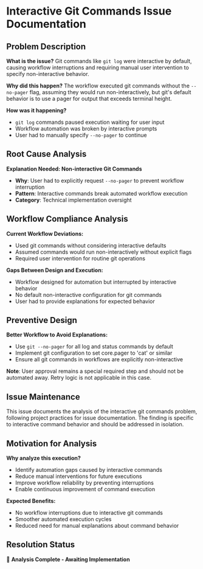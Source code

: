 # Interactive Git Commands Issue Documentation

## Problem Description

**What is the issue?**
Git commands like `git log` were interactive by default, causing workflow interruptions and requiring manual user intervention to specify non-interactive behavior.

**Why did this happen?**
The workflow executed git commands without the `--no-pager` flag, assuming they would run non-interactively, but git's default behavior is to use a pager for output that exceeds terminal height.

**How was it happening?**
- `git log` commands paused execution waiting for user input
- Workflow automation was broken by interactive prompts
- User had to manually specify `--no-pager` to continue

## Root Cause Analysis

**Explanation Needed: Non-interactive Git Commands**
- **Why**: User had to explicitly request `--no-pager` to prevent workflow interruption
- **Pattern**: Interactive commands break automated workflow execution
- **Category**: Technical implementation oversight

## Workflow Compliance Analysis

**Current Workflow Deviations:**
- Used git commands without considering interactive defaults
- Assumed commands would run non-interactively without explicit flags
- Required user intervention for routine git operations

**Gaps Between Design and Execution:**
- Workflow designed for automation but interrupted by interactive behavior
- No default non-interactive configuration for git commands
- User had to provide explanations for expected behavior

## Preventive Design

**Better Workflow to Avoid Explanations:**
- Use `git --no-pager` for all log and status commands by default
- Implement git configuration to set core.pager to 'cat' or similar
- Ensure all git commands in workflows are explicitly non-interactive

**Note**: User approval remains a special required step and should not be automated away. Retry logic is not applicable in this case.

## Issue Maintenance

This issue documents the analysis of the interactive git commands problem, following project practices for issue documentation. The finding is specific to interactive command behavior and should be addressed in isolation.

## Motivation for Analysis

**Why analyze this execution?**
- Identify automation gaps caused by interactive commands
- Reduce manual interventions for future executions
- Improve workflow reliability by preventing interruptions
- Enable continuous improvement of command execution

**Expected Benefits:**
- No workflow interruptions due to interactive git commands
- Smoother automated execution cycles
- Reduced need for manual explanations about command behavior

## Resolution Status
🔄 **Analysis Complete - Awaiting Implementation**
